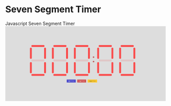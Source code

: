 # Seven Segment Timer
Javascript Seven Segment Timer
![Screenshot](https://raw.githubusercontent.com/zuramai/seven-segment-timer/main/screenshot.png)
